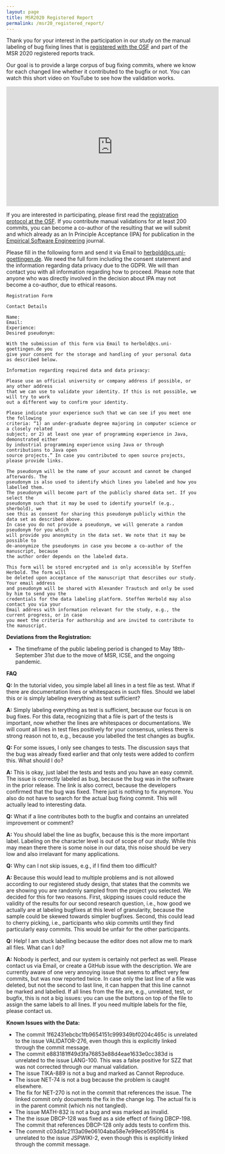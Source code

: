 ```yaml
---
layout: page
title: MSR2020 Registered Report
permalink: /msr20_registered_report/
---
```


Thank you for your interest in the participation in our study on the manual labeling
of bug fixing lines that is [registered with the OSF](https://osf.io/acnwk) and part
of the MSR 2020 registered reports track. 

Our goal is to provide a large corpus of bug fixing commits, where we know for each
changed line whether it contributed to the bugfix or not. You can watch this short
video on YouTube to see how the validation works. 

<center><iframe width="560" height="315" src="https://www.youtube.com/embed/VWvDlq4lQC0" frameborder="0" allow="accelerometer; autoplay; encrypted-media; gyroscope; picture-in-picture" allowfullscreen></iframe></center>

If you are interested in participating, please first read the [registration protocol 
at the OSF](https://osf.io/acnwk). If you contribute manual validations for at least 200 commits, you can
become a co-author of the resulting that we will submit and which already as an In Principle
Acceptance (IPA) for publication in the
[Empirical Software Engineering](https://www.springer.com/journal/10664) journal. 


Please fill in the following form and send it via Email to herbold@cs.uni-goettingen.de.
We need the full form including the consent statement and the information regarding data
privacy due to the GDPR. We will than contact you with all information regarding how to proceed. 
Please note that anyone who was directly involved in the decision about IPA may not become a co-author,
due to ethical reasons. 

```
Registration Form

Contact Details

Name:
Email: 
Experience: 
Desired pseudonym: 

With the submission of this form via Email to herbold@cs.uni-goettingen.de you
give your consent for the storage and handling of your personal data as described below. 

Information regarding required data and data privacy:

Please use an official university or company address if possible, or any other address
that we can use to validate your identity. If this is not possible, we will try to work
out a different way to confirm your identity.

Please indicate your experience such that we can see if you meet one the following
criteria: “1) an under-graduate degree majoring in computer science or a closely related
subject; or 2) at least one year of programming experience in Java, demonstrated either
by industrial programming experience using Java or through contributions to Java open
source projects.” In case you contributed to open source projects, please provide links. 

The pseudonym will be the name of your account and cannot be changed afterwards. The 
pseudonym is also used to identify which lines you labeled and how you labelled them. 
The pseudonym will become part of the publicly shared data set. If you select the
pseudonym such that it may be used to identify yourself (e.g., sherbold), we
see this as consent for sharing this pseudonym publicly within the data set as described above. 
In case you do not provide a pseudonym, we will generate a random pseudonym for you which 
will provide you anonymity in the data set. We note that it may be possible to
de-anonymize the pseudonyms in case you become a co-author of the manuscript, because 
the author order depends on the labeled data. 

This form will be stored encrypted and is only accessible by Steffen Herbold. The form will
be deleted upon acceptance of the manuscript that describes our study. Your email address
and pseudonym will be shared with Alexander Trautsch and only be used by him to send you the
credentials for the data labeling platform. Steffen Herbold may also contact you via your
Email address with information relevant for the study, e.g., the current progress, or in case
you meet the criteria for authorship and are invited to contribute to the manuscript. 
```

**Deviations from the Registration:**

- The timeframe of the public labeling period is changed to May 18th-September 31st due to the move of MSR, ICSE, and the ongoing pandemic. 

**FAQ**

**Q:** In the tutorial video, you simple label all lines in a test file as test. What if there are documentation lines or whitespaces in such files. Should we label this or is simply labeling everything as test sufficient?

**A:** Simply labeling everything as test is sufficient, because our focus is on bug fixes. For this data, recognizing that a file is part of the tests is important, now whether the lines are whitespaces or documentations. We will count all lines in test files positively for your consensus, unless there is strong reason not to, e.g., because you labelled the test changes as bugfix. 

**Q:** For some issues, I only see changes to tests. The discussion says that the bug was already fixed earlier and that only tests were added to confirm this. What should I do?

**A:** This is okay, just label the tests and tests and you have an easy commit. The issue is correctly labeled as bug, because the bug was in the software in the prior release. The link is also correct, because the developers confirmed that the bug was fixed. There just is nothing to fix anymore. You also do not have to search for the actual bug fixing commit. This will actually lead to interesting data. 

**Q:** What if a line contributes both to the bugfix and contains an unrelated improvement or comment?

**A:** You should label the line as bugfix, because this is the more important label. Labeling on the character level is out of scope of our study. While this may mean there there is some noise in our data, this noise should be very low and also irrelavant for many applications. 

**Q:** Why can I not skip issues, e.g., if I find them too difficult?

**A:** Because this would lead to multiple problems and is not allowed according to our registered study design, that states that the commits we are showing you are randomly sampled from the project you selected. We decided for this for two reasons. First, skipping issues could reduce the validity of the results for our second research question, i.e., how good we actually are at labeling bugfixes at this level of granularity, because the sample could be skewed towards simpler bugfixes. Second, this could lead to cherry picking, i.e., participants who skip commits until they find particularly easy commits. This would be unfair for the other participants. 

**Q:** Help! I am stuck labelling because the editor does not allow me to mark all files. What can I do?

**A:** Nobody is perfect, and our system is certainly not perfect as well. Please contact us via Email, or create a GitHub issue with the description. We are currently aware of one very annoying issue that seems to affect very few commits, but was now reported twice. In case only the last line of a file was deleted, but not the second to last line, it can happen that this line cannot be marked and labelled. If all lines from the file are, e.g., unrelated, test, or bugfix, this is not a big issues: you can use the buttons on top of the file to assign the same labels to all lines. If you need multiple labels for the file, please contact us. 

**Known Issues with the Data:**

- The commit 1f62431ebcbc1fb9654151c999349bf0204c465c is unrelated to the issue VALIDATOR-276, even though this is explicitly linked through the commit message.
- The commit e883181ff49d3fa76853e88d4eae1633e0cc383d is unrelated to the issue LANG-100. This was a false positive for SZZ that was not corrected through our manual validation.
- The issue TIKA-889 is not a bug and marked as Cannot Reproduce.
- The issue NET-74 is not a bug because the problem is caught elsewhere. 
- The fix for NET-270 is not in the commit that references the issue. The linked commit only documents the fix in the change log. The actual fix is in the parent commit (which nis not tangled). 
- The issue MATH-832 is not a bug and was marked as invalid. 
- The the issue DBCP-128 was fixed as a side effect of fixing DBCP-198. The commit that references DBCP-128 only adds tests to confirm this. 
- The commit c03da1c2113a09e06104aba58e7e99ece5950f64 is unrelated to the issue JSPWIKI-2, even though this is explicitly linked through the commit message.
